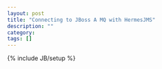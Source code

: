 ```yaml
---
layout: post
title: "Connecting to JBoss A MQ with HermesJMS"
description: ""
category: 
tags: []
---
```

{% include JB/setup %}
